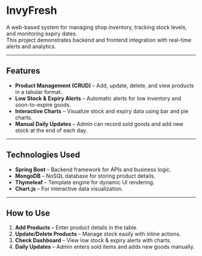 # InvyFresh  

A web-based system for managing shop inventory, tracking stock levels, and monitoring expiry dates.  
This project demonstrates backend and frontend integration with real-time alerts and analytics.  

---

## Features  

- **Product Management (CRUD)** – Add, update, delete, and view products in a tabular format.  
- **Low Stock & Expiry Alerts** – Automatic alerts for low inventory and soon-to-expire goods.  
- **Interactive Charts** – Visualize stock and expiry data using bar and pie charts.  
- **Manual Daily Updates** – Admin can record sold goods and add new stock at the end of each day.  

---

## Technologies Used  

- **Spring Boot** – Backend framework for APIs and business logic.  
- **MongoDB** – NoSQL database for storing product details.  
- **Thymeleaf** – Template engine for dynamic UI rendering.  
- **Chart.js** – For interactive data visualization.  

---

## How to Use  

1. **Add Products** – Enter product details in the table.  
2. **Update/Delete Products** – Manage stock easily with inline actions.  
3. **Check Dashboard** – View low stock & expiry alerts with charts.  
4. **Daily Updates** – Admin enters sold items and adds new goods manually.  
